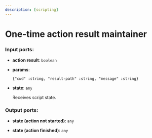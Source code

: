 ```yaml
---
description: [scripting]
---
```


# One-time action result maintainer

### Input ports:

* __action result__: ` boolean `


* __params__: 
    ```
    {"cwd" :string, "result-path" :string, "message" :string}
    ```


* __state__: ` any `

    Receives script state.

### Output ports:

* __state (action not started)__: ` any `


* __state (action finished)__: ` any `

